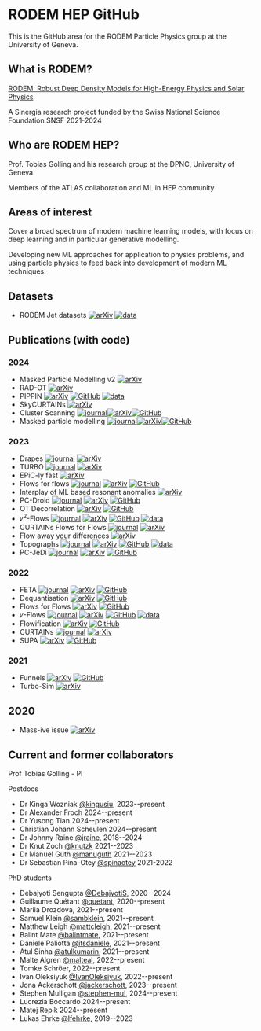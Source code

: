 # RODEM HEP GitHub

This is the GitHub area for the RODEM Particle Physics group at the University of Geneva.

## What is RODEM?

[RODEM: Robust Deep Density Models for High-Energy Physics and Solar Physics](https://rodem.ch/)

A Sinergia research project funded by the Swiss National Science Foundation SNSF 2021-2024

## Who are RODEM HEP?

Prof. Tobias Golling and his research group at the DPNC, University of Geneva

Members of the ATLAS collaboration and ML in HEP community

## Areas of interest

Cover a broad spectrum of modern machine learning models, with focus on deep learning and in particular generative modelling.

Developing new ML approaches for application to physics problems, and using particle physics to feed back into development of modern ML techniques.

[logo-arxiv]: https://img.shields.io/badge/-B31B1B?logo=arxiv&style=social
[logo-github]: https://img.shields.io/badge/-181717?logo=github&style=social
[logo-zenodo]: https://img.shields.io/badge/-1682D4?logo=zenodo&style=social
[logo-data]: https://img.shields.io/badge/-1682D4.svg?logo=amazondocumentdb&logoColor=1682D4&style=social
[logo-databis]: https://img.shields.io/badge/-1682D4.svg?logo=amazondynamodb&logoColor=1682D4&style=social
[logo-journal]: https://img.shields.io/badge/-8ACF70?logo=gitbook&logoColor=8ACF70&style=social
[logo-journalbis]: https://img.shields.io/badge/-8ACF70?logo=googledocs&logoColor=8ACF70&style=social

## Datasets
- RODEM Jet datasets [![arXiv][logo-arxiv]](https://arxiv.org/abs/2408.11616) [![data][logo-data]](https://zenodo.org/records/12793616)

## Publications (with code)

### 2024
- Masked Particle Modelling v2 [![arXiv][logo-arxiv]](https://arxiv.org/abs/2409.12589)
- RAD-OT [![arXiv][logo-arxiv]](https://arxiv.org/abs/2407.19818)
- PIPPIN [![arXiv][logo-arxiv]](https://arxiv.org/abs/2406.13074) [![GitHub][logo-github]](https://github.com/rodem-hep/pippin) [![data][logo-data]](https://zenodo.org/doi/10.5281/zenodo.12117431)
- SkyCURTAINs [![arXiv][logo-arxiv]](https://arxiv.org/abs/2405.12131)
- Cluster Scanning [![journal][logo-journal]](https://link.springer.com/article/10.1007/JHEP06(2024)163)[![arXiv][logo-arxiv]](https://arxiv.org/abs/2402.17714)[![GitHub][logo-github]](https://github.com/IvanOleksiyuk/jet_cluster_scanning)
- Masked particle modelling [![journal][logo-journal]](https://iopscience.iop.org/article/10.1088/2632-2153/ad64a8)[![arXiv][logo-arxiv]](https://arxiv.org/abs/2401.13537)[![GitHub][logo-github]](https://github.com/rodem-hep/mpm)

### 2023

- Drapes [![journal][logo-journal]](https://link.springer.com/article/10.1007/JHEP04(2024)109) [![arXiv][logo-arxiv]](https://arxiv.org/abs/2312.10130)
- TURBO [![journal][logo-journal]](https://doi.org/10.3390/e25101471) [![arXiv][logo-arxiv]](https://arxiv.org/abs/2311.06527)
- EPiC-ly fast [![arXiv][logo-arxiv]](https://arxiv.org/abs/2310.00049)
- Flows for flows [![journal][logo-journal]](https://doi.org/10.1103/PhysRevD.108.096018) [![arXiv][logo-arxiv]](https://arxiv.org/abs/2309.06472) [![GitHub][logo-github]](https://github.com/rodem-hep/flows4flows)
- Interplay of ML based resonant anomalies [![arXiv][logo-arxiv]](https://arxiv.org/abs/2307.11157)
- PC-Droid [![journal][logo-journal]](https://doi.org/10.1103/PhysRevD.109.012010) [![arXiv][logo-arxiv]](https://arxiv.org/abs/2307.06836) [![GitHub][logo-github]](https://github.com/rodem-hep/pcdroid)
- OT Decorrelation [![arXiv][logo-arxiv]](https://arxiv.org/abs/2307.05187) [![GitHub][logo-github]](https://github.com/rodem-hep/ot-decorrelation)
- 𝜈<sup>2</sup>-Flows [![journal][logo-journal]](https://doi.org/10.1103/PhysRevD.109.012005) [![arXiv][logo-arxiv]](https://arxiv.org/abs/2307.02405) [![GitHub][logo-github]](https://github.com/rodem-hep/nu2flows) [![data][logo-data]](https://zenodo.org/records/8113516)
- CURTAINs Flows for Flows [![journal][logo-journal]](https://scipost.org/SciPostPhys.17.2.046) [![arXiv][logo-arxiv]](https://arxiv.org/abs/2305.04646)
- Flow away your differences [![arXiv][logo-arxiv]](https://arxiv.org/abs/2304.14963)
- Topographs [![journal][logo-journal]](https://doi.org/10.1103/PhysRevD.107.116019) [![arXiv][logo-arxiv]](https://arxiv.org/abs/2303.13937) [![GitHub][logo-github]](https://github.com/rodem-hep/Topographs/) [![data][logo-data]](https://zenodo.org/records/7737248)
- PC-JeDi [![journal][logo-journal]](https://doi.org/10.21468/SciPostPhys.16.1.018) [![arXiv][logo-arxiv]](https://arxiv.org/abs/2303.05376) [![GitHub][logo-github]](https://github.com/rodem-hep/PC-JeDi)

### 2022

- FETA [![journal][logo-journal]](https://doi.org/10.1103/PhysRevD.107.096025) [![arXiv][logo-arxiv]](http://arxiv.org/abs/2212.11285) [![GitHub][logo-github]](https://github.com/rmastand/FETA/)
- Dequantisation [![arXiv][logo-arxiv]](https://arxiv.org/abs/2211.02486) [![GitHub][logo-github]](https://github.com/rodem-hep/dequantile)
- Flows for Flows [![arXiv][logo-arxiv]](https://arxiv.org/abs/2211.02487) [![GitHub][logo-github]](https://github.com/rodem-hep/flows4flows)
- 𝜈-Flows [![journal][logo-journal]](https://doi.org/10.21468/SciPostPhys.14.6.159) [![arXiv][logo-arxiv]](https://arxiv.org/abs/2207.00664) [![GitHub][logo-github]](https://github.com/rodem-hep/neutrino_flows) [![data][logo-data]](https://zenodo.org/records/6782987)
- Flowification [![arXiv][logo-arxiv]](https://arxiv.org/abs/2205.15209) [![GitHub][logo-github]](https://github.com/balintmate/flowification)
- CURTAINs [![journal][logo-journal]](https://doi.org/10.3389/fdata.2023.899345) [![arXiv][logo-arxiv]](https://arxiv.org/abs/2203.09470)
- SUPA [![arXiv][logo-arxiv]](https://arxiv.org/abs/2202.05012) [![GitHub][logo-github]](https://github.com/rodem-hep/SUPA)

### 2021

- Funnels [![arXiv][logo-arxiv]](https://arxiv.org/abs/2112.08069) [![GitHub][logo-github]](https://github.com/rodem-hep/funnels_repo)
- Turbo-Sim [![arXiv][logo-arxiv]](https://arxiv.org/abs/2112.10629)

## 2020

- Mass-ive issue [![arXiv][logo-arxiv]](https://arxiv.org/abs/2303.14134)

## Current and former collaborators

Prof Tobias Golling - PI

Postdocs

- Dr Kinga Wozniak [@kingusiu](https://github.com/kingusiu), 2023--present
- Dr Alexander Froch 2024--present
- Dr Yusong Tian 2024--present
- Christian Johann Scheulen 2024--present
- Dr Johnny Raine [@jraine](https://github.com/jraine), 2018--2024
- Dr Knut Zoch [@knutzk](https://github.com/knutzk) 2021--2023
- Dr Manuel Guth [@manuguth](https://github.com/manuguth) 2021--2023
- Dr Sebastian Pina-Otey [@spinaotey](https://github.com/spinaotey) 2021-2022

PhD students

- Debajyoti Sengupta [@DebajyotiS](https://github.com/DebajyotiS), 2020--2024
- Guillaume Quétant [@quetant](https://github.com/quetant), 2020--present
- Mariia Drozdova, 2021--present
- Samuel Klein [@sambklein](https://github.com/sambklein), 2021--present
- Matthew Leigh [@mattcleigh](https://github.com/mattcleigh), 2021--present
- Balint Mate [@balintmate](https://github.com/balintmate), 2021--present
- Daniele Paliotta [@itsdaniele](https://github.com/itsdaniele), 2021--present
- Atul Sinha [@atulkumarin](https://github.com/atulkumarin), 2021--present
- Malte Algren [@malteal](https://github.com/malteal), 2022--present
- Tomke Schröer, 2022--present
- Ivan Oleksiyuk [@IvanOleksiyuk](https://github.com/IvanOleksiyuk), 2022--present
- Jona Ackerschott [@jackerschott](https://github.com/jackerschott), 2023--present
- Stephen Mulligan [@stephen-mul](https://github.com/stephen-mul), 2024--present
- Lucrezia Boccardo 2024--present
- Matej Repik 2024--present
- Lukas Ehrke [@lfehrke](https://github.com/lfehrke), 2019--2023
